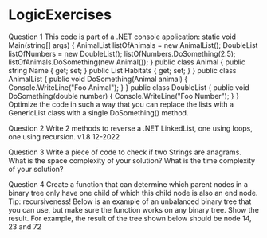 # LogicExercises


Question 1
This code is part of a .NET console application:
static void Main(string[] args)
{
 AnimalList listOfAnimals = new AnimalList();
 DoubleList listOfNumbers = new DoubleList();
 listOfNumbers.DoSomething(2.5);
 listOfAnimals.DoSomething(new Animal());
}
public class Animal
{
 public string Name { get; set; }
 public List<string> Habitats { get; set; }
}
public class AnimalList
{
 public void DoSomething(Animal animal)
 {
 Console.WriteLine("Foo Animal");
 }
}
public class DoubleList
{
 public void DoSomething(double number)
 {
 Console.WriteLine("Foo Number");
 }
}
Optimize the code in such a way that you can replace the lists with a GenericList class with a single
DoSomething() method.
  
Question 2
Write 2 methods to reverse a .NET LinkedList<T>, one using loops, one using recursion.
v1.8 12-2022

Question 3
Write a piece of code to check if two Strings are anagrams.
What is the space complexity of your solution? What is the time complexity of your solution?

Question 4
Create a function that can determine which parent nodes in a binary tree only have one child of
which this child node is also an end node.
Tip: recursiveness!
Below is an example of an unbalanced binary tree that you can use, but make sure the function
works on any binary tree. Show the result. For example, the result of the tree shown below should
be node 14, 23 and 72
